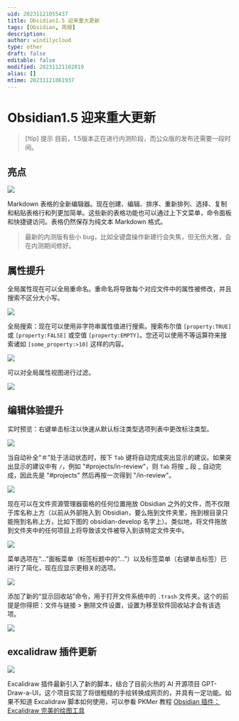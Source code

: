 ```yaml
---
uid: 20231121055437
title: Obsidian1.5 迎来重大更新
tags: [Obsidian, 周报]
description: 
author: windilycloud
type: other
draft: false
editable: false
modified: 20231121102810
alias: []
mtime: 20231121061937
---
```


# Obsidian1.5 迎来重大更新

> [!tip] 提示
> 目前，1.5版本正在进行内测阶段，而公众版的发布还需要一段时间。


## 亮点

![](https://cdn.pkmer.cn/images/202311210559028.gif!pkmer)

Markdown 表格的全新编辑器。现在创建、编辑、排序、重新排列、选择、复制和粘贴表格行和列更加简单。这些新的表格功能也可以通过上下文菜单，命令面板和快捷键访问。表格仍然保存为纯文本 Markdown 格式。

> 最新的内测版有些小 bug，比如全键盘操作新建行会失焦，但无伤大雅，会在内测期间修好。

## 属性提升

全局属性现在可以全局重命名。重命名将导致每个对应文件中的属性被修改，并且搜索不区分大小写。

![](https://cdn.pkmer.cn/images/202311210608745.png!pkmer)

全局搜索：现在可以使用非字符串属性值进行搜索。搜索布尔值 `[property:TRUE]` 或 `[property:FALSE]` 或空值 `[property:EMPTY]`。您还可以使用不等运算符来搜索诸如 `[some_property:>10]` 这样的内容。

![](https://cdn.pkmer.cn/images/202311210607718.png!pkmer)

可以对全局属性视图进行过滤。

![](https://cdn.pkmer.cn/images/202311210608143.png!pkmer)

## 编辑体验提升

实时预览：右键单击标注以快速从默认标注类型选项列表中更改标注类型。

![](https://cdn.pkmer.cn/images/202311210610765.png!pkmer)

当自动补全“＃”处于活动状态时，按下 `Tab` 键将自动完成突出显示的建议。如果突出显示的建议中有 `/`，例如 "#projects/in-review"，则 `Tab` 将按 _ 段 _ 自动完成，因此先是 "#projects" 然后再按一次得到 "/in-review"。

![](https://cdn.pkmer.cn/images/202311210611873.png!pkmer)

现在可以在文件资源管理器窗格的任何位置拖放 Obsidian 之外的文件，而不仅限于库名称上方（以前从外部拖入到 Obsidian，要么拖到文件夹里，拖到根目录只能拖到名称上方，比如下图的 obsidian-develop 名字上）。类似地，将文件拖放到文件夹中的任何项目上将导致该文件被导入到该特定文件夹中。

![](https://cdn.pkmer.cn/images/202311210613111.png!pkmer)

菜单选项在“...”面板菜单（标签标题中的“...”）以及标签菜单（右键单击标签）已进行了简化，现在应显示更相关的选项。

![](https://cdn.pkmer.cn/images/202311210614571.png!pkmer)

添加了新的“显示回收站”命令，用于打开文件系统中的 `.trash` 文件夹。这个的前提是你得把：文件与链接 > 删除文件设置，设置为移至软件回收站才会有该选项。

![](https://cdn.pkmer.cn/images/202311210618469.png!pkmer)

## excalidraw 插件更新

![](https://cdn.pkmer.cn/images/202311210622421.jpg!pkmer)

Excalidraw 插件最新引入了新的脚本，结合了目前火热的 AI 开源项目 GPT-Draw-a-UI，这个项目实现了将很粗糙的手绘转换成网页的，并具有一定功能。如果不知道 Excalidraw 脚本如何使用，可以参看 PKMer 教程 [Obsidian 插件：Excalidraw 完美的绘图工具]( https://pkmer.cn/show/20230329145825 )